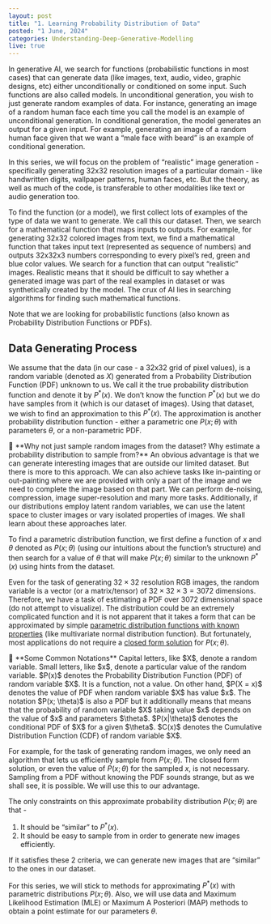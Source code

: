 ```yaml
---
layout: post
title: "1. Learning Probability Distribution of Data"
posted: "1 June, 2024"
categories: Understanding-Deep-Generative-Modelling
live: true
---
```


In generative AI, we search for functions (probabilistic functions in most cases) that can generate data (like images, text, audio, video, graphic designs, etc) either unconditionally or conditioned on some input. Such functions are also called models. In unconditional generation, you wish to just generate random examples of data. For instance, generating an image of a random human face each time you call the model is an example of unconditional generation. In conditional generation, the model generates an output for a given input. For example, generating an image of a random human face given that we want a “male face with beard” is an example of conditional generation.

In this series, we will focus on the problem of “realistic” image generation - specifically generating 32x32 resolution images of a particular domain - like handwritten digits, wallpaper patterns, human faces, etc. But the theory, as well as much of the code, is transferable to other modalities like text or audio generation too.

To find the function (or a model), we first collect lots of examples of the type of data we want to generate. We call this our dataset. Then, we search for a mathematical function that maps inputs to outputs. For example, for generating 32x32 colored images from text, we find a mathematical function that takes input text (represented as sequence of numbers) and outputs 32x32x3 numbers corresponding to every pixel’s red, green and blue color values. We search for a function that can output “realistic” images. Realistic means that it should be difficult to say whether a generated image was part of the real examples in dataset or was synthetically created by the model. The crux of AI lies in searching algorithms for finding such mathematical functions.

Note that we are looking for probabilistic functions (also known as Probability Distribution Functions or PDFs).

## Data Generating Process

We assume that the data (in our case - a 32x32 grid of pixel values), is a random variable (denoted as $X$) generated from a Probability Distribution Function (PDF) unknown to us. We call it the true probability distribution function and denote it by $P^*(x)$. We don’t know the function $P^*(x)$ but we do have samples from it (which is our dataset of images). Using that dataset, we wish to find an approximation to this $P^*(x)$. The approximation is another probability distribution function - either a parametric one $P(x; \theta)$ with parameters $\theta$, or a non-parametric PDF. 

<aside>
🤔 **Why not just sample random images from the dataset? Why estimate a probability distribution to sample from?**
An obvious advantage is that we can generate interesting images that are outside our limited dataset. But there is more to this approach. We can also achieve tasks like in-painting or out-painting where we are provided with only a part of the image and we need to complete the image based on that part. We can perform de-noising, compression, image super-resolution and many more tasks. Additionally, if our distributions employ latent random variables,  we can use the latent space to cluster images or vary isolated properties of images. We shall learn about these approaches later.

</aside>

To find a parametric distribution function, we first define a function of $x$ and $\theta$ denoted as $P(x; \theta)$ (using our intuitions about the function’s structure) and then search for a value of $\theta$ that will make $P(x; \theta)$ similar to the unknown $P^*(x)$ using hints from the dataset.

Even for the task of generating $32\times 32$ resolution RGB images, the random variable is a vector (or a matrix/tensor) of $32\times 32\times 3 = 3072$ dimensions. Therefore, we have a task of estimating a PDF over 3072 dimensional space (do not attempt to visualize). The distribution could be an extremely complicated function and it is not apparent that it takes a form that can be approximated by simple [parametric distribution functions with known properties](https://en.wikipedia.org/wiki/Category:Continuous_distributions) (like multivariate normal distribution function). But fortunately, most applications do not require a [closed form solution](https://en.wikipedia.org/wiki/Closed-form_expression) for $P(x; \theta)$. 

<aside>
💁 **Some Common Notations**
Capital letters, like $X$, denote a random variable. Small letters, like $x$, denote a particular value of the random variable. $P(x)$ denotes the Probability Distribution Function (PDF) of random variable $X$. It is a function, not a value. On other hand, $P(X = x)$ denotes the value of PDF when random variable $X$ has value $x$. The notation $P(x; \theta)$ is also a PDF but it additionally means that means that the probability of random variable $X$ taking value $x$ depends on the value of $x$ and parameters $\theta$. $P(x|\theta)$ denotes the conditional PDF of $X$ for a given $\theta$. $C(x)$ denotes the Cumulative Distribution Function (CDF) of random variable $X$.

</aside>

For example, for the task of generating random images, we only need an algorithm that lets us efficiently sample from $P(x; \theta)$. The closed form solution, or even the value of $P(x; \theta)$ for the sampled $x$, is not necessary. Sampling from a PDF without knowing the PDF sounds strange, but as we shall see, it is possible. We will use this to our advantage.

The only constraints on this approximate probability distribution $P(x; \theta)$ are that -

1. It should be “similar” to $P^*(x)$.
2. It should be easy to sample from in order to generate new images efficiently.

If it satisfies these 2 criteria, we can generate new images that are “similar” to the ones in our dataset.

For this series, we will stick to methods for approximating $P^*(x)$ with parametric distributions $P(x; \theta)$. Also, we will use data and Maximum Likelihood Estimation (MLE) or Maximum A Posteriori (MAP) methods to obtain a point estimate for our parameters $\theta$.